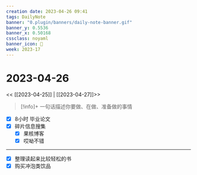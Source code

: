 ```yaml
---
creation date: 2023-04-26 09:41
tags: DailyNote
banner: "0.plugin/banners/daily-note-banner.gif"
banner_y: 0.5536
banner_x: 0.50168
cssclass: noyaml
banner_icon: 💌
week: 2023-17
---
```


# 2023-04-26

<< [[2023-04-25]] | [[2023-04-27]]>>


> [!info]+ 一句话描述你要做、在做、准备做的事情
> 


- [x] 8小时 毕业论文
- [x] 碎片信息搜集
	- [x] 果核博客
	- [x] 哎呦不错

---

- [x] 整理读起来比较轻松的书
- [x] 购买冲泡类饮品